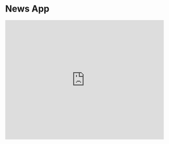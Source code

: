 # News App

<div style="padding:75% 0 0 0;position:relative;"><iframe src="https://player.vimeo.com/video/887369212?badge=0&amp;autopause=0&amp;quality_selector=1&amp;player_id=0&amp;app_id=58479" frameborder="0" allow="autoplay; fullscreen; picture-in-picture" style="position:absolute;top:0;left:0;width:100%;height:100%;" title="Desktop 2023.11.22 - 22.31.04.02"></iframe></div><script src="https://player.vimeo.com/api/player.js"></script>
